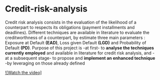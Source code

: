# Credit-risk-analysis

Credit risk analysis consists in the evaluation of the likelihood of a counterpart
to respects its obligations (payment installments and deadlines).
Different techniques are available in literature to evaluate the creditworthness of a
counterpart, by estimate three main parameters : Exposure at Default **(EAD)**, Loss given
Default **(LGD)** and Probability of Default **(PD)**.
Purpose of this project is -at first- to **analyse the techniques currently employed** and available
in literature for credit risk analysis, and -at a subsequent stage- to propose and **implement an
enhanced technique** -by leveraging on those already defined

[![Watch the video]](https://youtu.be/cJO5uSCroUo)
